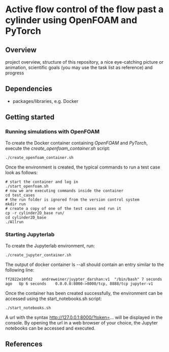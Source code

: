 # Active flow control of the flow past a cylinder using OpenFOAM and PyTorch

## Overview
project overview, structure of this repository, a nice eye-catching picture or animation, scientific goals (you may use the task list as reference) and progress

## Dependencies
- packages/libraries, e.g. Docker

## Getting started

### Running simulations with OpenFOAM

To create the Docker container containing *OpenFOAM* and *PyTorch*, execute the *create_openfoam_container.sh* script:

```
./create_openfoam_container.sh
```

Once the environment is created, the typical commands to run a test case look as follows:

```
# start the container and log in
./start_openfoam.sh
# now we are executing commands inside the container
cd test_cases
# the run folder is ignored from the version control system
mkdir run
# create a copy of one of the test cases and run it
cp -r cylinder2D_base run/
cd cylinder2D_base
./Allrun
```

### Starting Jupyterlab

To create the Jupyterlab environment, run:

```
./create_jupyter_container.sh
```

The output of docker container ls --all should contain an entry similar to the following line:

```
ff2822e10fd2    andreweiner/juypter_darshan:v1  "/bin/bash" 7 seconds ago   Up 6 seconds    0.0.0.0:8000->8000/tcp, 8888/tcp jupyter-v1
```

Once the container has been created successfully, the environment can be accessed using the start_notebooks.sh script:

```
./start_notebooks.sh
```

A url with the syntax http://127.0.0.1:8000/?token=... will be displayed in the console. By opening the url in a web browser of your choice, the Jupyter notebooks can be accessed and executed.

## References
